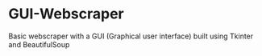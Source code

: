 # GUI-Webscraper

Basic webscraper with a GUI (Graphical user interface) built using Tkinter
and BeautifulSoup